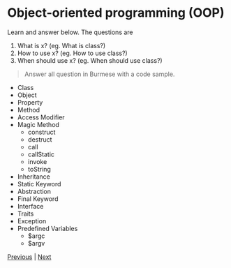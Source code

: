 # Object-oriented programming (OOP)

Learn and answer below. The questions are

1. What is x? (eg. What is class?)
2. How to use x? (eg. How to use class?)
3. When should use x? (eg. When should use class?)
> Answer all question in Burmese with a code sample.

- Class
- Object
- Property
- Method
- Access Modifier
- Magic Method
  - construct
  - destruct
  - call
  - callStatic
  - invoke
  - toString
- Inheritance
- Static Keyword
- Abstraction
- Final Keyword
- Interface
- Traits
- Exception
- Predefined Variables
  - $argc
  - $argv

[Previous](../README.md) | [Next](../design-pattern/README.md)

